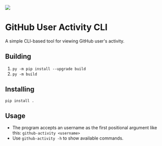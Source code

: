 [![][black-shield]][black]

[black]: https://roadmap.sh/projects/github-user-activity
[black-shield]: https://img.shields.io/badge/Roadmap.sh-github%20user%20Activity-black.svg?style=for-the-badge&labelColor=gray

# GitHub User Activity CLI
A simple CLI-based tool for viewing GitHub user's activity.

## Building
1. `py -m pip install --upgrade build`
2. `py -m build`

## Installing
`pip install .`

## Usage
* The program accepts an username as the first positional argument like this: `github-activity <username>`
* Use `github-activity -h` to show available commands.

